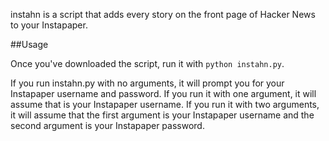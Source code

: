 instahn is a script that adds every story on the front page of Hacker News to your Instapaper.


##Usage

Once you've downloaded the script, run it with `python instahn.py`.

If you run instahn.py with no arguments, it will prompt you for your Instapaper username and password. If you run it with one argument, it will assume that is your Instapaper username. If you run it with two arguments, it will assume that the first argument is your Instapaper username and the second argument is your Instapaper password.